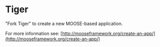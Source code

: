 Tiger
=====

"Fork Tiger" to create a new MOOSE-based application.

For more information see: [http://mooseframework.org/create-an-app/](http://mooseframework.org/create-an-app/)
